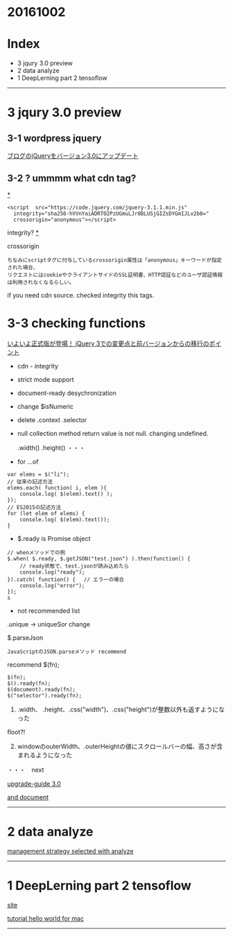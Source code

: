 # 20161002

# Index

- 3 jqury 3.0 preview
- 2 data analyze
- 1 DeepLerning part 2 tensoflow


---------------
# 3 jqury 3.0 preview

## 3-1 wordpress jquery

[ブログのjQueryをバージョン3.0にアップデート](https://takkaaaaa.com/blog-use-jquery3-0/)


## 3-2 ? ummmm what cdn tag?

[*](https://code.jquery.com/)

```
<script  src="https://code.jquery.com/jquery-3.1.1.min.js"
  integrity="sha256-hVVnYaiADRTO2PzUGmuLJr8BLUSjGIZsDYGmIJLv2b8="
  crossorigin="anonymous"></script>

```

integrity? [* ](https://blog.kazu69.net/2015/10/01/check-for-subresource-integrity/)

crossorigin

	ちなみにscriptタグに付与しているcrossorigin属性は「anonymous」キーワードが指定された場合、
	リクエストにはcookieやクライアントサイドのSSL証明書、HTTP認証などのユーザ認証情報は利用されなくなるらしい。


if you need cdn source. checked integrity this tags.


# 3-3 checking functions

[いよいよ正式版が登場！ jQuery 3での変更点と前バージョンからの移行のポイント](http://codezine.jp/article/detail/9545)

- cdn - integrity

- strict mode support

- document-ready desychronization

- change $isNumeric

- delete .context .selector

- null collection method return value is not null. changing undefined.
	
	.width() .height() ・・・


- for ...of

```
var elems = $("li");
// 従来の記述方法
elems.each( function( i, elem ){
    console.log( $(elem).text() );
});
// ES2015の記述方法
for (let elem of elems) {
    console.log( $(elem).text());
}
```

- $.ready is Promise object

```
// whenメソッドでの例
$.when( $.ready, $.getJSON("test.json") ).then(function() {
    // ready状態で、test.jsonが読み込めたら
    console.log("ready");
}).catch( function() {　 // エラーの場合
    console.log("error");
});
s
```

- not recommended list

.unique -> uniqueSor change

$.parseJson

	JavaScriptのJSON.parseメソッド recommend


recommend
$(fn);

```
$(fn);
$().ready(fn);
$(document).ready(fn);
$("selector").ready(fn);
```

1. .width、 .height、.css("width")、.css("height")が整数以外も返すようになった

floot?!

2. windowのouterWidth、.outerHeightの値にスクロールバーの幅、高さが含まれるようになった



・・・　next

[upgrade-guide 3.0](http://jquery.com/upgrade-guide/3.0/)

[and document](http://api.jquery.com/)

----------------
# 2 data analyze

[management strategy selected with analyze](http://www.trifields.jp/sales-customers-simple-time-series-analysis-1644)

----------------

# 1 DeepLerning part 2 tensoflow 

[site](https://www.tensorflow.org/)

[tutorial hello world for mac](http://senyoltw.hatenablog.jp/entry/2016/05/07/231041)



----------------






